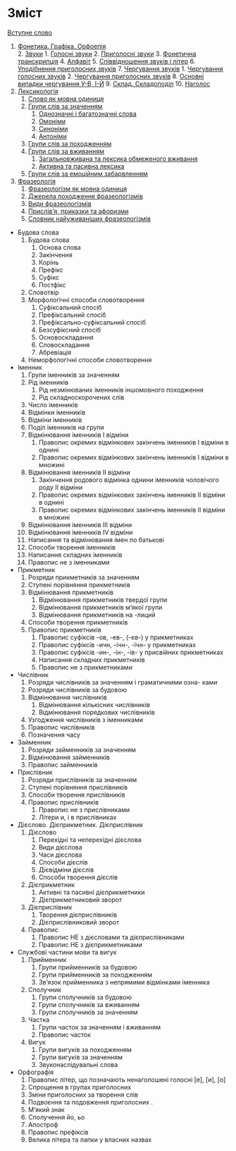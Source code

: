 # Зміст
[Вступне слово](vstup.md)
1. [Фонетика. Графіка. Орфоепія](1/fonetika_grafka_orfoepya.md)<br>
    2. [Звуки](1/golosn_zvuki.md)
        1. [Голосні звуки](1/golosn_zvuki.md)
        2. [Приголосні звуки](1/prigolosn_zvuki.md)
    3. [Фонетична транскрипція](1/fonetichna_transkriptsya.md)
    4. [Алфавіт](1/alfavt.md)
    5. [Співвідношення звуків і літер](1/spvvdnoshennya_zvukv__lter.md)
    6. [Уподібнення приголосних     звуків](1/upodbnennya_prigolosnih_zvukv.md)
    7. [Чергування звуків](1/cherguvannya_golosnih_zvukv.md)
        1. [Чергування голосних звуків](1/cherguvannya_golosnih_zvukv.md)
        2. [Чергування приголосних звуків](1/cherguvannya_prigolosnih_zvukv.md)
    8. [Основні випадки чергування У-В, І-Й](1/osnovn_vipadki_cherguvannya_u-v,_-i.md)
    9. [Склад. Складоподіл](1/sklad_skladopodl.md)
    10. [Наголос](1/nagolos.md)
2. [Лексикологія](1/leksikologya.md)
   1. [Слово як мовна одиниця](2/slovo_yak_movna_odinitsya.md)
   2. [Групи слів за значенням](2/odnoznachni_i_bagatoznachni_slova.md)
       1. [Однозначнi i багатозначнi слова](2/odnoznachni_i_bagatoznachni_slova.md)
       2. [Омонiми](2/omonimi.md)
       3. [Синонiми](2/sinonimi.md)
       4. [Антонiми](2/antonimi.md)
   3. [Групи слів за походженням](2/grupi_slv_za_pohodzhennyam.md)
   4. [Групи слів за вживанням](2/zagalnovzhivana_ta_leksika_obmezhenogo_vzhivannya.md)
       1. [Загальновживана та лексика обмеженого вживання](2/zagalnovzhivana_ta_leksika_obmezhenogo_vzhivannya.md)
       2. [Активна та пасивна лексика](2/aktivna_ta_pasivna_leksika.md)
   5. [Групи слів за емоційним забарвленням](2/grupi_slv_za_emotsinim_zabarvlennyam.md)
3. [Фразеологія](3/frazeologya.md)
   1. [Фразеологізм як мовна одиниця](3/frazeologzm_yak_movna_odinitsya.md)
   2. [Джерела походження фразеологізмів](3/dzherela_pohodzhennya_frazeologzmv.md)
   3. [Види фразеологізмів](3/vidi_frazeologzmv.md)
   4. [Прислів’я, приказки та афоризми](3/prislvya,_prikazki_ta_aforizmi.md)
   5. [Словник найуживаніших фразеологізмів](3/slovnik_naiuzhivanshih_frazeologzmv.md)
* Будова слова
    1. Будова слова
        1. Основа слова
        2. Закiнчення
        3. Корiнь
        4. Префiкс
        5. Суфiкс
        6. Постфiкс
    2.  Словотвiр
    3.  Морфологiчнi способи словотворення
        1. Суфiксальний спосiб
        2. Префiксальний спосiб
        3. Префiксально-суфiксальний спосiб
        4. Безсуфiксний спосiб
        5. Основоскладання
        6. Словоскладання
        7. Абревiацiя
    4. Неморфологiчнi способи словотворення
*  Iменник
    1. Групи iменникiв за значенням
    2. Рiд iменникiв
        1. Рiд незмiнюваних iменникiв iншомовного походження 
        2.  Рiд складноскорочених слiв 
    3. Число iменникiв 
    4. Вiдмiнки iменникiв
    5. Вiдмiни iменникiв 
    6. Подiл iменникiв на групи 
    7. Вiдмiнювання iменникiв I вiдмiни 
        1. Правопис окремих вiдмiнкових закiнчень iменникiв I вiдмiни в однинi
        2. Правопис окремих вiдмiнкових закiнчень iменникiв I вiдмiни в множинi 
    8. Вiдмiнювання iменникiв II вiдмiни
        1. Закiнчення родового вiдмiнка однини iменникiв чоловiчого роду II вiдмiни
        2. Правопис окремих вiдмiнкових закiнчень iменникiв II вiдмiни в однинi
        3. Правопис окремих вiдмiнкових закiнчень iменникiв II вiдмiни в множинi
    9. Вiдмiнювання iменникiв III вiдмiни
    10. Вiдмiнювання iменникiв IV вiдмiни 
    11. Написання та вiдмiнювання iмен по батьковi
    12. Способи творення iменникiв
    13. Написання складних iменникiв
    14. Правопис не з iменниками 
* Прикметник
    1. Розряди прикметникiв за значенням
    2. Ступенi порiвняння прикметникiв
    3. Вiдмiнювання прикметникiв
        1. Вiдмiнювання прикметникiв твердої групи
        2. Вiдмiнювання прикметникiв м’якої групи 
        3. Вiдмiнювання прикметникiв на -лиций
    4.  Способи творення прикметникiв 
    5.  Правопис прикметникiв 
        1. Правопис суфiксiв -ов, -ев-, (-єв-) у прикметниках
        2. Правопис суфiксiв -ичн, -iчн-, -їчн- у прикметниках
        3. Правопис суфiксiв -ин-, -iн-, -iв- у присвiйних прикметниках 
        4. Написання складних прикметникiв 
        5. Правопис не з прикметниками
* Числiвник
    1. Розряди числiвникiв за значенням i граматичними озна-
ками
    2. Розряди числiвникiв за будовою 
    3. Вiдмiнювання числiвникiв 
        1. Вiдмiнювання кiлькiсних числiвникiв
        2. Вiдмiнювання порядкових числiвникiв
    4. Узгодження числiвникiв з iменниками
    5. Правопис числiвникiв 
    6. Позначення часу
* Займенник 
    1. Розряди займенникiв за значенням
    2. Вiдмiнювання займенникiв
    3. Правопис займенникiв
* Прислiвник
    1. Розряди прислiвникiв за значенням
    2. Ступенi порiвняння прислiвникiв
    3. Способи творення прислiвникiв
    4. Правопис прислiвникiв
        1. Правопис не з прислiвниками
        2. Лiтери и, i в прислiвниках
* Дiєслово. Дiєприкметник. Дiєприслiвник
    1. Дiєслово
        1. Перехiднi та неперехiднi дiєслова
        2. Види дiєслова
        3. Часи дiєслова
        4. Способи дiєслiв
        5. Дiєвiдмiни дiєслiв
        6. Способи творення дiєслiв
    2. Дiєприкметник
        1. Активнi та пасивнi дiєприкметники
        2. Дiєприкметниковий зворот
    3. Дiєприслiвник
        1. Творення дiєприслiвникiв
        2. Дiєприслiвниковий зворот
    4. Правопис
        1. Правопис НЕ з дiєcловами та дiєприслiвниками
        2. Правопис НЕ з дiєприкметниками
* Службовi частини мови та вигук
    1. Прийменник
        1. Групи прийменникiв за будовою
        2. Групи прийменникiв за походженням
        3. Зв’язок прийменника з непрямими вiдмiнками
iменника
    2. Сполучник
        1. Групи сполучникiв за будовою
        2. Групи сполучникiв за вживанням
        3. Групи сполучникiв за значенням
    3. Частка
        1. Групи часток за значенням i вживанням
        2. Правопис часток
    4.  Вигук
        1. Групи вигукiв за походженням
        2. Групи вигукiв за значенням
        3. Звуконаслiдувальнi слова
* Оpфографiя
    1. Правопис лiтер, що позначають ненаголошенi голоснi [е], [и], [о]
    2. Спрощення в групах приголосних
    3. Змiни приголосних за творення слiв
    4. Подвоєння та подовження приголосних .
    5. М’який знак
    6. Сполучення йо, ьо
    7. Апостроф 
    8. Правопис префiксiв
    9. Велика літера та лапки у власних назвах